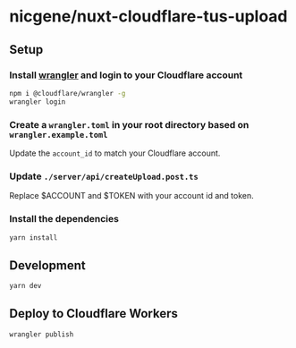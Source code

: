 # nicgene/nuxt-cloudflare-tus-upload

## Setup

### Install [wrangler](https://github.com/cloudflare/wrangler) and login to your Cloudflare account

```sh
npm i @cloudflare/wrangler -g
wrangler login
```

### Create a `wrangler.toml` in your root directory based on `wrangler.example.toml`

Update the `account_id` to match your Cloudflare account.

### Update `./server/api/createUpload.post.ts`

Replace $ACCOUNT and $TOKEN with your account id and token.

### Install the dependencies

```sh
yarn install
```

## Development

```sh
yarn dev
```

## Deploy to Cloudflare Workers

```sh
wrangler publish
```
